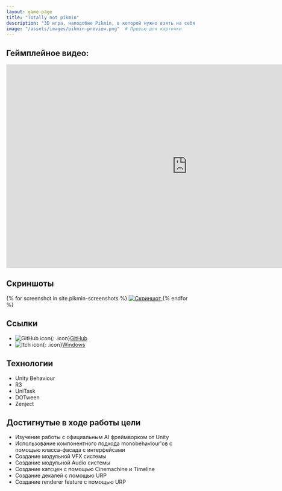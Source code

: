 ```yaml
---
layout: game-page
title: "Totally not pikmin"
description: "3D игра, наподобие Pikmin, в которой нужно взять на себя управление группой существ."
image: "/assets/images/pikmin-preview.png"  # Превью для карточки
---
```


## Геймплейное видео:
<iframe 
  width="960" 
  height="540" 
  src="https://www.youtube.com/embed/Ymxn-hAhA-U" 
  frameborder="0" 
  allowfullscreen>
</iframe>

## Скриншоты
 <div class="gallery">
    {% for screenshot in site.pikmin-screenshots %}
  <a href="{{ screenshot.image | relative_url }}" data-lightbox="gallery" data-title="Скриншот">
        <img src="{{ screenshot.image | relative_url }}" alt="Скриншот" class="project-image">
    </a>
{% endfor %}
</div> 

<script src="https://cdnjs.cloudflare.com/ajax/libs/lightbox2/2.11.3/js/lightbox-plus-jquery.min.js"></script>
<script>
    // Инициализация с настройками
    lightbox.option({
        'resizeDuration': 200,
        'wrapAround': true,
        'fadeDuration': 200,
        'disableScrolling': false,
        'fitImagesInViewport': false,
        'maxWidth': 1280,
        'maxHeight': 720,
        'positionFromTop': 100
    })
</script>

## Ссылки  
- ![GitHub icon](https://github.githubassets.com/favicons/favicon.svg){: .icon}[GitHub](https://github.com/furyohfury/FreeRealEstate/tree/Pikmin)
- ![Itch icon](https://static.itch.io/images/itchio-textless-black.svg){: .icon}[Windows](https://furyohfury.itch.io/totally-not-pikmin)

## Технологии  
- Unity Behaviour
- R3
- UniTask
- DOTween
- Zenject

## Достигнутые в ходе работы цели
- Изучение  работы с официальным AI фреймворком от Unity
- Использование компонентного подхода monobehaviour'ов с помощью класса-фасада с интерфейсами
- Создание модульной VFX системы
- Создание модульной Audio системы
- Создание катсцен с помощью Cinemachine и Timeline
- Создание декалей с помощью URP
- Создание renderer feature с помощью URP